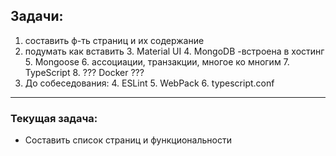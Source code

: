 ## Задачи:
1. составить ф-ть страниц и их содержание
2. подумать как вставить 
   3. Material UI
   4. MongoDB -встроена в хостинг
      5. Mongoose
         6. ассоциации, транзакции, многое ко многим
   7. TypeScript
   8. ??? Docker ???
3. До собеседования:
   4. ESLint
   5. WebPack
   6. typescript.conf
---

### Текущая задача:
* Составить список страниц и функциональности